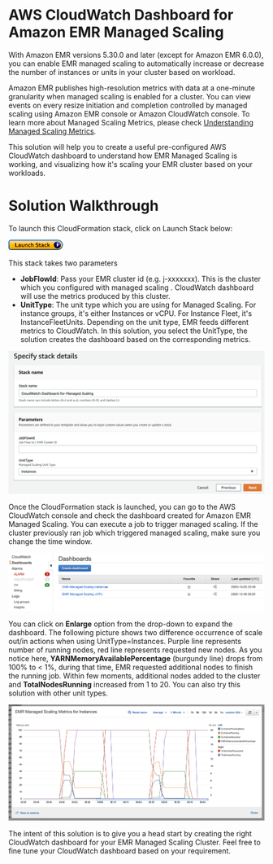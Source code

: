 # AWS CloudWatch Dashboard for Amazon EMR Managed Scaling

With Amazon EMR versions 5.30.0 and later (except for Amazon EMR 6.0.0), you can enable EMR managed scaling to automatically
 increase or decrease the number of instances or units in your cluster based on workload. 

Amazon EMR publishes high-resolution metrics with data at a one-minute granularity when managed scaling is enabled for a 
cluster. You can view events on every resize initiation and completion controlled by managed scaling using Amazon EMR console 
or Amazon CloudWatch console. To learn more about Managed Scaling Metrics, please check [Understanding Managed
 Scaling Metrics](https://docs.aws.amazon.com/emr/latest/ManagementGuide/managed-scaling-metrics.html).

This solution will help you to create a useful pre-configured AWS CloudWatch dashboard to understand how EMR Managed
 Scaling is working, and visualizing how it's scaling your EMR cluster based on your workloads.
 
# Solution Walkthrough

To launch this CloudFormation stack, click on Launch Stack below:

[![LaunchStack](images/LaunchStack.png)](https://console.aws.amazon.com/cloudformation/home?region=us-east-1#/stacks/new?stackName=CloudWatch-Dashboard-for-Managed-Scaling&templateURL=https://aws-data-analytics-blog.s3.amazonaws.com/cloudwatch-for-managed-scaling/custom-dashboard.template)

This stack takes two parameters
- **JobFlowId**: Pass your EMR cluster id (e.g. j-xxxxxxx). This is the cluster which you configured with managed
 scaling
. CloudWatch dashboard will use the metrics produced by this cluster. 
- **UnitType**: The unit type which you are using for Managed Scaling. For instance groups, it's either Instances or
 vCPU. For Instance Fleet, it's InstanceFleetUnits. Depending on the unit type, EMR feeds different metrics to
 CloudWatch. In this solution, you select the UnitType, the solution creates the dashboard based on the corresponding
 metrics.

![cfn-input](images/cfn-input.png)

Once the CloudFormation stack is launched, you can go to the AWS CloudWatch console and check the dashboard created
 for Amazon EMR Managed Scaling. You can execute a job to trigger managed scaling. If the cluster previously ran
 job which triggered managed scaling, make sure you change the time window.

![cw-dashboard1](images/cw-dashboard1.png)

You can click on **Enlarge** option from the drop-down to expand the dashboard. The following picture shows two
 difference occurrence of scale out/in actions when using UnitType=Instances. Purple line represents number of running
  nodes, red line represents requested new nodes. As you notice here, **YARNMemoryAvailablePercentage** (burgundy line)
drops from 100% to < 1%, during that time, EMR requested additional nodes to finish the running job. Within few
 moments, additional nodes added to the cluster and **TotalNodesRunning** increased from 1 to 20. You can also try
  this solution with other unit types.

![cw-dashboard1](images/cw-dashboard2.png)


The intent of this solution is to give you a head start by creating the right CloudWatch dashboard for your EMR
 Managed Scaling Cluster. Feel free to fine tune your CloudWatch dashboard based on your requirement.